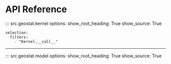 # API Reference

<!-- ::: src.geostat.custom_op
    options:
        show_root_heading: True
        show_source: True

--- -->

::: src.geostat.kernel
    options:
        show_root_heading: True
        show_source: True

    selection:
      filters:
        - "Kernel.__call__"

---

<!-- ::: src.geostat.krige
    options:
        show_root_heading: True
        show_source: True

---

::: src.geostat.mean
    options:
        show_root_heading: True
        show_source: True

---

::: src.geostat.mesh
    options:
        show_root_heading: True
        show_source: True

---

::: src.geostat.metric
    options:
        show_root_heading: True
        show_source: True

--- -->

::: src.geostat.model
    options:
        show_root_heading: True
        show_source: True

<!-- ---

::: src.geostat.op
    options:
        show_root_heading: True
        show_source: True

---

::: src.geostat.param
    options:
        show_root_heading: True
        show_source: True -->